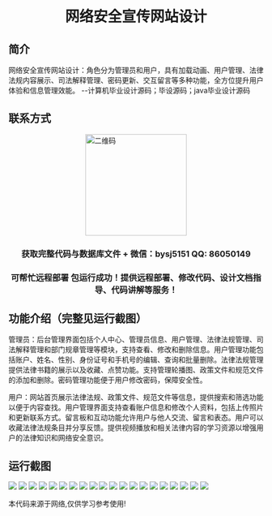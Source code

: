 <p><h1 align="center">网络安全宣传网站设计</h1></p>

## 简介
网络安全宣传网站设计：角色分为管理员和用户，具有加载动画、用户管理、法律法规内容展示、司法解释管理、密码更新、交互留言等多种功能，全方位提升用户体验和信息管理效能。    --计算机毕业设计源码；毕设源码；java毕业设计源码


## 联系方式
<img src="https://bs-1329754181.cos.ap-shanghai.myqcloud.com/wx.jpg" alt="二维码" style="display: block; margin: 0 auto;" width="200px">
<p><h3 align="center">获取完整代码与数据库文件 + 微信：bysj5151 QQ: 86050149</h3></p>
<p><h3 align="center">可帮忙远程部署 包运行成功！提供远程部署、修改代码、设计文档指导、代码讲解等服务！</h3></p>

## 功能介绍（完整见运行截图）
管理员：后台管理界面包括个人中心、管理员信息、用户管理、法律法规管理、司法解释管理和部门规章管理等模块，支持查看、修改和删除信息。用户管理功能包括账户、姓名、性别、身份证号和手机号的编辑、查询和批量删除。法律法规管理提供法律书籍的展示以及收藏、点赞功能。支持管理轮播图、政策文件和规范文件的添加和删除。密码管理功能便于用户修改密码，保障安全性。

用户：网站首页展示法律法规、政策文件、规范文件等信息，提供搜索和筛选功能以便于内容查找。用户管理界面支持查看账户信息和修改个人资料，包括上传照片和更新联系方式。留言板和互动功能允许用户与他人交流、留言和表态。用户可以收藏法律法规条目并分享反馈。提供视频播放和相关法律内容的学习资源以增强用户的法律知识和网络安全意识。


## 运行截图
![](https://bs-1329754181.cos.ap-shanghai.myqcloud.com/ssm/networkSecurityPromoWebsite/img/001.jpg)
![](https://bs-1329754181.cos.ap-shanghai.myqcloud.com/ssm/networkSecurityPromoWebsite/img/002.jpg)
![](https://bs-1329754181.cos.ap-shanghai.myqcloud.com/ssm/networkSecurityPromoWebsite/img/003.jpg)
![](https://bs-1329754181.cos.ap-shanghai.myqcloud.com/ssm/networkSecurityPromoWebsite/img/004.jpg)
![](https://bs-1329754181.cos.ap-shanghai.myqcloud.com/ssm/networkSecurityPromoWebsite/img/005.jpg)
![](https://bs-1329754181.cos.ap-shanghai.myqcloud.com/ssm/networkSecurityPromoWebsite/img/006.jpg)
![](https://bs-1329754181.cos.ap-shanghai.myqcloud.com/ssm/networkSecurityPromoWebsite/img/007.jpg)
![](https://bs-1329754181.cos.ap-shanghai.myqcloud.com/ssm/networkSecurityPromoWebsite/img/008.jpg)
![](https://bs-1329754181.cos.ap-shanghai.myqcloud.com/ssm/networkSecurityPromoWebsite/img/009.jpg)
![](https://bs-1329754181.cos.ap-shanghai.myqcloud.com/ssm/networkSecurityPromoWebsite/img/010.jpg)
![](https://bs-1329754181.cos.ap-shanghai.myqcloud.com/ssm/networkSecurityPromoWebsite/img/011.jpg)
![](https://bs-1329754181.cos.ap-shanghai.myqcloud.com/ssm/networkSecurityPromoWebsite/img/012.jpg)
![](https://bs-1329754181.cos.ap-shanghai.myqcloud.com/ssm/networkSecurityPromoWebsite/img/013.jpg)
![](https://bs-1329754181.cos.ap-shanghai.myqcloud.com/ssm/networkSecurityPromoWebsite/img/014.jpg)
![](https://bs-1329754181.cos.ap-shanghai.myqcloud.com/ssm/networkSecurityPromoWebsite/img/015.jpg)
![](https://bs-1329754181.cos.ap-shanghai.myqcloud.com/ssm/networkSecurityPromoWebsite/img/016.jpg)
![](https://bs-1329754181.cos.ap-shanghai.myqcloud.com/ssm/networkSecurityPromoWebsite/img/017.jpg)
![](https://bs-1329754181.cos.ap-shanghai.myqcloud.com/ssm/networkSecurityPromoWebsite/img/018.jpg)
![](https://bs-1329754181.cos.ap-shanghai.myqcloud.com/ssm/networkSecurityPromoWebsite/img/019.jpg)
![](https://bs-1329754181.cos.ap-shanghai.myqcloud.com/ssm/networkSecurityPromoWebsite/img/020.jpg)

<p>本代码来源于网络,仅供学习参考使用!</p>

